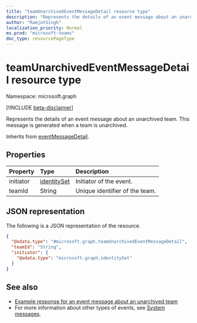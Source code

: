 ```yaml
---
title: "teamUnarchivedEventMessageDetail resource type"
description: "Represents the details of an event message about an unarchived team."
author: "RamjotSingh"
localization_priority: Normal
ms.prod: "microsoft-teams"
doc_type: resourcePageType
---
```


# teamUnarchivedEventMessageDetail resource type

Namespace: microsoft.graph

[!INCLUDE [beta-disclaimer](../../includes/beta-disclaimer.md)]

Represents the details of an event message about an unarchived team.
This message is generated when a team is unarchived.


Inherits from [eventMessageDetail](../resources/eventmessagedetail.md).

## Properties
|Property|Type|Description|
|:---|:---|:---|
|initiator|[identitySet](../resources/identityset.md)|Initiator of the event.|
|teamId|String|Unique identifier of the team.|

## JSON representation
The following is a JSON representation of the resource.
<!-- {
  "blockType": "resource",
  "@odata.type": "microsoft.graph.teamUnarchivedEventMessageDetail",
  "baseType": "microsoft.graph.eventMessageDetail"
}
-->
``` json
{
  "@odata.type": "#microsoft.graph.teamUnarchivedEventMessageDetail",
  "teamId": "String",
  "initiator": {
    "@odata.type": "microsoft.graph.identitySet"
  }
}
```


## See also
- [Example response for an event message about an unarchived team](/graph/system-messages/#team-unarchived)
- For more information about other types of events, see [System messages](/graph/system-messages).
